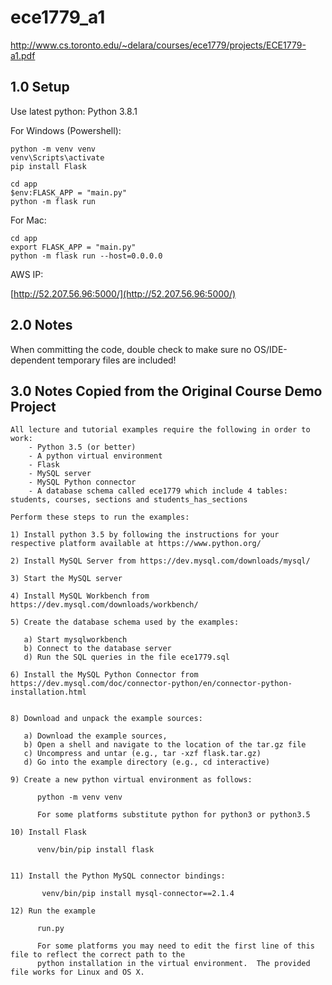 # ece1779_a1
http://www.cs.toronto.edu/~delara/courses/ece1779/projects/ECE1779-a1.pdf

## 1.0 Setup
Use latest python: Python 3.8.1

For Windows (Powershell):
```
python -m venv venv
venv\Scripts\activate
pip install Flask

cd app
$env:FLASK_APP = "main.py"
python -m flask run
```
For Mac:
```
cd app
export FLASK_APP = "main.py"
python -m flask run --host=0.0.0.0
```
AWS IP:

[http://52.207.56.96:5000/](http://52.207.56.96:5000/)

## 2.0 Notes
When committing the code, double check to make sure no OS/IDE-dependent temporary files are included!

## 3.0 Notes Copied from the Original Course Demo Project
```
All lecture and tutorial examples require the following in order to work:
    - Python 3.5 (or better)
    - A python virtual environment
    - Flask
    - MySQL server
    - MySQL Python connector
    - A database schema called ece1779 which include 4 tables: students, courses, sections and students_has_sections

Perform these steps to run the examples:

1) Install python 3.5 by following the instructions for your respective platform available at https://www.python.org/

2) Install MySQL Server from https://dev.mysql.com/downloads/mysql/

3) Start the MySQL server

4) Install MySQL Workbench from https://dev.mysql.com/downloads/workbench/

5) Create the database schema used by the examples:

   a) Start mysqlworkbench
   b) Connect to the database server
   d) Run the SQL queries in the file ece1779.sql

6) Install the MySQL Python Connector from https://dev.mysql.com/doc/connector-python/en/connector-python-installation.html


8) Download and unpack the example sources:

   a) Download the example sources,
   b) Open a shell and navigate to the location of the tar.gz file
   c) Uncompress and untar (e.g., tar -xzf flask.tar.gz)
   d) Go into the example directory (e.g., cd interactive)

9) Create a new python virtual environment as follows:

      python -m venv venv

      For some platforms substitute python for python3 or python3.5

10) Install Flask

      venv/bin/pip install flask


11) Install the Python MySQL connector bindings:

       venv/bin/pip install mysql-connector==2.1.4

12) Run the example

      run.py

      For some platforms you may need to edit the first line of this file to reflect the correct path to the
      python installation in the virtual environment.  The provided file works for Linux and OS X.
```
